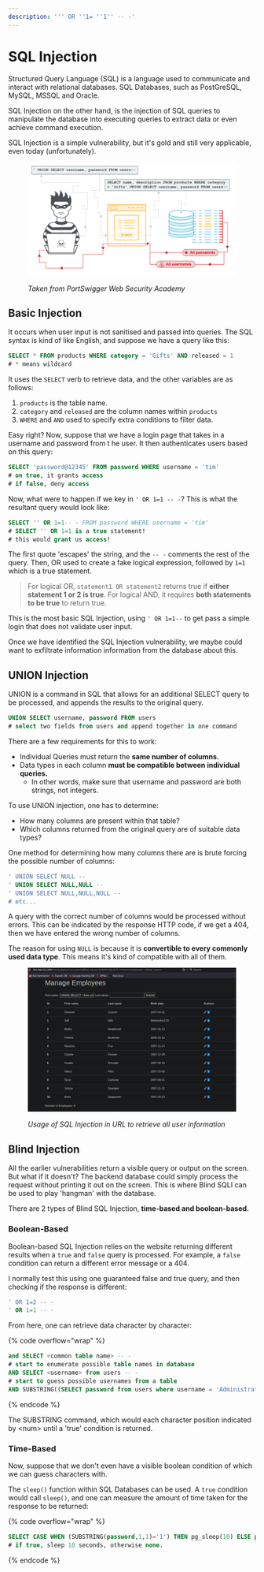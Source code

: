 ```yaml
---
description: ''' OR ''1= ''1'' -- -'
---
```


# SQL Injection

Structured Query Language (SQL) is a language used to communicate and interact with relational databases. SQL Databases, such as PostGreSQL, MySQL, MSSQL and Oracle.&#x20;

SQL Injection on the other hand, is the injection of SQL queries to manipulate the database into executing queries to extract data or even achieve command execution.

SQL Injection is a simple vulnerability, but it's gold and still very applicable, even today (unfortunately).

<figure><img src="../.gitbook/assets/image (2254).png" alt=""><figcaption><p><em>Taken from PortSwigger Web Security Academy</em></p></figcaption></figure>

## Basic Injection

It occurs when user input is not sanitised and passed into queries. The SQL syntax is kind of like English, and suppose we have a query like this:

```sql
SELECT * FROM products WHERE category = 'Gifts' AND released = 1
# * means wildcard
```

It uses the `SELECT` verb to retrieve data, and the other variables are as follows:

1. `products` is the table name.
2. `category` and `released` are the column names within `products`
3. `WHERE` and `AND` used to specify extra conditions to filter data.

Easy right? Now, suppose that we have a login page that takes in a username and password from t he user. It then authenticates users based on this query:

```sql
SELECT 'password@12345' FROM password WHERE username = 'tim'
# on true, it grants access
# if false, deny access
```

Now, what were to happen if we key in `' OR 1=1 -- -`? This is what the resultant query would look like:

```sql
SELECT '' OR 1=1-- - FROM password WHERE username = 'tim'
# SELECT '' OR 1=1 is a true statement!
# this would grant us access!
```

The first quote 'escapes' the string, and the `-- -` comments the rest of the query. Then, OR used to create a fake logical expression, followed by `1=1` which is a true statement.

> For logical OR, `statement1 OR statement2` returns true if **either statement 1 or 2 is true**. For logical AND, it requires **both statements to be true** to return true.

This is the most basic SQL Injection, using `' OR 1=1--` to get pass a simple login that does not validate user input.

Once we have identified the SQL Injection vulnerability, we maybe could want to exfiltrate information information from the database about this.&#x20;

## UNION Injection

UNION is a command in SQL that allows for an additional SELECT query to be processed, and appends the results to the original query.

```sql
UNION SELECT username, password FROM users
# select two fields from users and append together in one command
```

There are a few requirements for this to work:

* Individual Queries must return the **same number of columns.**
* Data types in each column **must be compatible between individual queries.**
  * In other words, make sure that username and password are both strings, not integers.

To use UNION injection, one has to determine:

* How many columns are present within that table?
* Which columns returned from the original query are of suitable data types?

One method for determining how many columns there are is brute forcing the possible number of columns:

```sql
' UNION SELECT NULL --
' UNION SELECT NULL,NULL -- 
' UNION SELECT NULL,NULL,NULL -- 
# etc...
```

A query with the correct number of columns would be processed without errors. This can be indicated by the response HTTP code, if we get a 404, then we have entered the wrong number of columns.

The reason for using `NULL` is because it is **convertible to every commonly used data type**. This means it's kind of compatible with all of them. 

<figure><img src="../.gitbook/assets/image (2955).png" alt=""><figcaption><p><em>Usage of SQL Injection in URL to retrieve all user information</em></p></figcaption></figure>

## Blind Injection

All the earlier vulnerabilities return a visible query or output on the screen. But what if it doesn't? The backend database could simply process the request without printing it out on the screen. This is where Blind SQLI can be used to play 'hangman' with the database.

There are 2 types of Blind SQL Injection, **time-based and boolean-based.** 

### Boolean-Based&#x20;

Boolean-based SQL Injection relies on the website returning different results when a `true` and `false` query is processed. For example, a `false` condition can return a different error message or a 404.

I normally test this using one guaranteed false and true query, and then checking if the response is different:

```sql
' OR 1=2 -- -
' OR 1=1 -- -
```

From here, one can retrieve data character by character:

{% code overflow="wrap" %}
```sql
and SELECT <common table name> -- -
# start to enumerate possible table names in database
AND SELECT <username> from users -- -
# start to guess possible usernames from a table
AND SUBSTRING((SELECT password from users where username = 'Administrator'), 1, <num>) =/>a/<' s
```
{% endcode %}

The SUBSTRING command, which would each character position indicated by \<num> until a 'true' condition is returned.

### Time-Based

Now, suppose that we don't even have a visible boolean condition of which we can guess characters with.

The `sleep()` function within SQL Databases can be used. A `true` condition would call `sleep()`, and one can measure the amount of time taken for the response to be returned:

{% code overflow="wrap" %}
```sql
SELECT CASE WHEN (SUBSTRING(password,1,1)='1') THEN pg_sleep(10) ELSE pg_sleep(0) END FROM users WHERE (username='administrator')--
# if true, sleep 10 seconds, otherwise none.
```
{% endcode %}